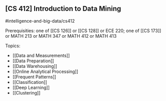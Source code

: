 ## [CS 412] Introduction to Data Mining

#intelligence-and-big-data/cs412

Prerequisities: one of [[CS 126]] or [[CS 128]] or ECE 220; one of [[CS 173]] or MATH 213 or MATH 347 or MATH 412 or MATH 413

Topics:
- [[Data and Measurements]]
- [[Data Preparation]]
- [[Data Warehousing]]
- [[Online Analytical Processing]]
- [[Frequent Patterns]]
- [[Classification]]
- [[Deep Learning]]
- [[Clustering]]

